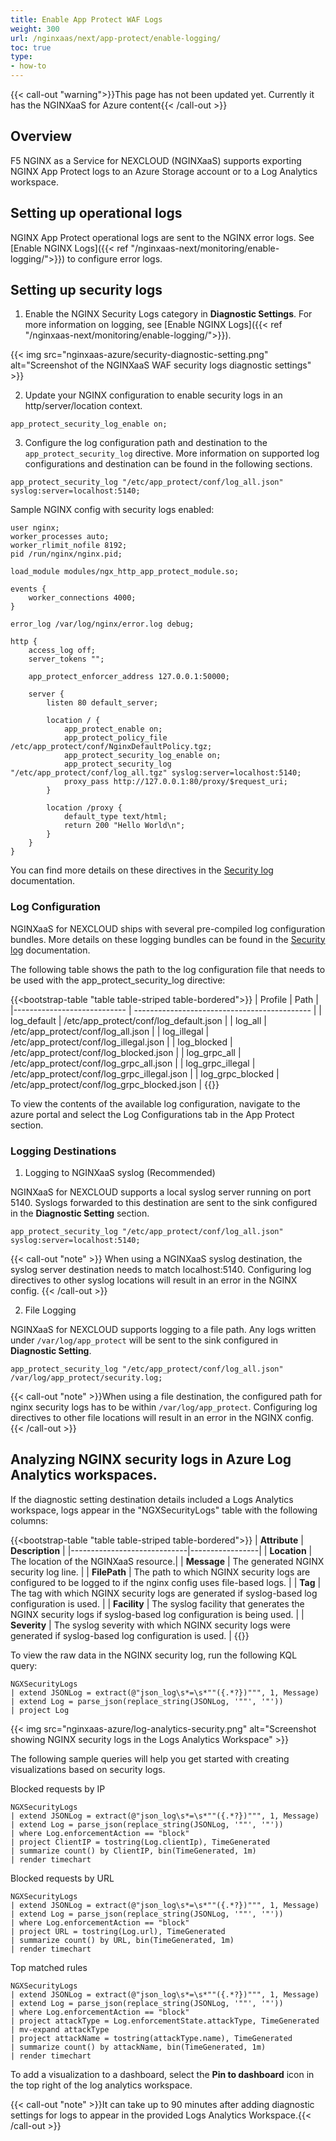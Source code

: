```yaml
---
title: Enable App Protect WAF Logs
weight: 300
url: /nginxaas/next/app-protect/enable-logging/
toc: true
type:
- how-to
---
```



{{< call-out "warning">}}This page has not been updated yet. Currently it has the NGINXaaS for Azure content{{< /call-out >}}

## Overview

F5 NGINX as a Service for NEXCLOUD (NGINXaaS) supports exporting NGINX App Protect logs to an Azure Storage account or to a Log Analytics workspace.

## Setting up operational logs

NGINX App Protect operational logs are sent to the NGINX error logs. See [Enable NGINX Logs]({{< ref "/nginxaas-next/monitoring/enable-logging/">}}) to configure error logs.

## Setting up security logs

1. Enable the NGINX Security Logs category in **Diagnostic Settings**. For more information on logging, see [Enable NGINX Logs]({{< ref "/nginxaas-next/monitoring/enable-logging/">}}).

{{< img src="nginxaas-azure/security-diagnostic-setting.png" alt="Screenshot of the NGINXaaS WAF security logs diagnostic settings" >}}

2. Update your NGINX configuration to enable security logs in an http/server/location context.

```nginx
app_protect_security_log_enable on;
```

3. Configure the log configuration path and destination to the `app_protect_security_log` directive. More information on supported log configurations and destination can be found in the following sections.
```nginx
app_protect_security_log "/etc/app_protect/conf/log_all.json" syslog:server=localhost:5140;
```

Sample NGINX config with security logs enabled:

```nginx
user nginx;
worker_processes auto;
worker_rlimit_nofile 8192;
pid /run/nginx/nginx.pid;

load_module modules/ngx_http_app_protect_module.so;

events {
    worker_connections 4000;
}

error_log /var/log/nginx/error.log debug;

http {
    access_log off;
    server_tokens "";

    app_protect_enforcer_address 127.0.0.1:50000;

    server {
        listen 80 default_server;

        location / {
            app_protect_enable on;
            app_protect_policy_file /etc/app_protect/conf/NginxDefaultPolicy.tgz;
            app_protect_security_log_enable on;
            app_protect_security_log "/etc/app_protect/conf/log_all.tgz" syslog:server=localhost:5140;
            proxy_pass http://127.0.0.1:80/proxy/$request_uri;
        }

        location /proxy {
            default_type text/html;
            return 200 "Hello World\n";
        }
    }
}
```

You can find more details on these directives in the [Security log](https://docs.nginx.com/nginx-app-protect-waf/v5/logging-overview/security-log/) documentation.

### Log Configuration

NGINXaaS for NEXCLOUD ships with several pre-compiled log configuration bundles. More details on these logging bundles can be found in the [Security log](https://docs.nginx.com/nginx-app-protect-waf/v5/logging-overview/security-log/) documentation.

The following table shows the path to the log configuration file that needs to be used with the app_protect_security_log directive:

 {{<bootstrap-table "table table-striped table-bordered">}}
  | Profile                     | Path                                         |
  |---------------------------- | -------------------------------------------- |
  | log_default                 | /etc/app_protect/conf/log_default.json |
  | log_all                     | /etc/app_protect/conf/log_all.json |
  | log_illegal                 | /etc/app_protect/conf/log_illegal.json |
  | log_blocked                 | /etc/app_protect/conf/log_blocked.json |
  | log_grpc_all                | /etc/app_protect/conf/log_grpc_all.json |
  | log_grpc_illegal            | /etc/app_protect/conf/log_grpc_illegal.json |
  | log_grpc_blocked            | /etc/app_protect/conf/log_grpc_blocked.json |
   {{</bootstrap-table>}}

To view the contents of the available log configuration, navigate to the azure portal and select the Log Configurations tab in the App Protect section.

### Logging Destinations

1. Logging to NGINXaaS syslog (Recommended)

NGINXaaS for NEXCLOUD supports a local syslog server running on port 5140. Syslogs forwarded to this destination are sent to the sink configured in the **Diagnostic Setting** section.

```nginx
app_protect_security_log "/etc/app_protect/conf/log_all.json" syslog:server=localhost:5140;
```

{{< call-out "note" >}} When using a NGINXaaS syslog destination, the syslog server destination needs to match localhost:5140. Configuring log directives to other syslog locations will result in an error in the NGINX config.
{{< /call-out >}}

2. File Logging

NGINXaaS for NEXCLOUD supports logging to a file path. Any logs written under `/var/log/app_protect` will be sent to the sink configured in **Diagnostic Setting**.

```nginx
app_protect_security_log "/etc/app_protect/conf/log_all.json" /var/log/app_protect/security.log;
```

{{< call-out "note" >}}When using a file destination, the configured path for nginx security logs has to be within `/var/log/app_protect`. Configuring log directives to other file locations will result in an error in the NGINX config.
{{< /call-out >}}


## Analyzing NGINX security logs in Azure Log Analytics workspaces.

If the diagnostic setting destination details included a Logs Analytics workspace, logs appear in the "NGXSecurityLogs" table with the following columns:

{{<bootstrap-table "table table-striped table-bordered">}}
| **Attribute**               | **Description** |
|-----------------------------|-----------------|
| **Location**                  | The location of the NGINXaaS resource.|
| **Message**                 | The generated NGINX security log line. |
| **FilePath**                 | The path to which NGINX security logs are configured to be logged to if the nginx config uses file-based logs. |
| **Tag**                 | The tag with which NGINX security logs are generated if syslog-based log configuration is used. |
| **Facility**                 | The syslog facility that generates the NGINX security logs if syslog-based log configuration is being used. |
| **Severity**                | The syslog severity with which NGINX security logs were generated if syslog-based log configuration is used. |
{{</bootstrap-table>}}

To view the raw data in the NGINX security log, run the following KQL query:
```
NGXSecurityLogs
| extend JSONLog = extract(@"json_log\s*=\s*""({.*?})""", 1, Message)
| extend Log = parse_json(replace_string(JSONLog, '""', '"'))
| project Log
```

{{< img src="nginxaas-azure/log-analytics-security.png" alt="Screenshot showing NGINX security logs in the Logs Analytics Workspace" >}}

The following sample queries will help you get started with creating visualizations based on security logs.

Blocked requests by IP

```
NGXSecurityLogs
| extend JSONLog = extract(@"json_log\s*=\s*""({.*?})""", 1, Message)
| extend Log = parse_json(replace_string(JSONLog, '""', '"'))
| where Log.enforcementAction == "block"
| project ClientIP = tostring(Log.clientIp), TimeGenerated
| summarize count() by ClientIP, bin(TimeGenerated, 1m)
| render timechart
```

Blocked requests by URL

```
NGXSecurityLogs
| extend JSONLog = extract(@"json_log\s*=\s*""({.*?})""", 1, Message)
| extend Log = parse_json(replace_string(JSONLog, '""', '"'))
| where Log.enforcementAction == "block"
| project URL = tostring(Log.url), TimeGenerated
| summarize count() by URL, bin(TimeGenerated, 1m)
| render timechart
```

Top matched rules

```
NGXSecurityLogs
| extend JSONLog = extract(@"json_log\s*=\s*""({.*?})""", 1, Message)
| extend Log = parse_json(replace_string(JSONLog, '""', '"'))
| where Log.enforcementAction == "block"
| project attackType = Log.enforcementState.attackType, TimeGenerated
| mv-expand attackType
| project attackName = tostring(attackType.name), TimeGenerated
| summarize count() by attackName, bin(TimeGenerated, 1m)
| render timechart
```

To add a visualization to a dashboard, select the **Pin to dashboard** icon in the top right of the log analytics workspace.

{{< call-out "note" >}}It can take up to 90 minutes after adding diagnostic settings for logs to appear in the provided Logs Analytics Workspace.{{< /call-out >}}
